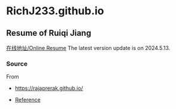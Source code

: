 # RichJ233.github.io

## Resume of Ruiqi Jiang 

[在线地址/Online Resume](https://richj233.github.io/)
The latest version update is on 2024.5.13.

### Source

From 

- https://rajaprerak.github.io/

- [Reference](https://zhuanlan.zhihu.com/p/83570390)